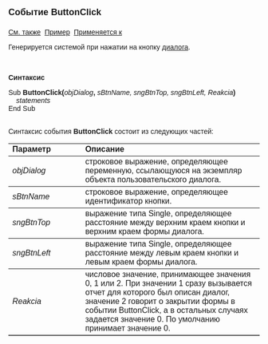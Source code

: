 ﻿<html>
<head>
<title>Системное событие опис. диалога _ButtonClick</title>
</head>

<body>

<p><font face="Arial"><font size="4"><strong>Событие ButtonClick<br>
<br>
</strong></font><a href="../ScriptProcs/DialogEvents.html">См. также</a>&nbsp;
 <a href="../Examples/E_Dialog_ButtonClick.html">Пример</a>&nbsp; <a
href="../ScriptProcs/DialogEvents.html">Применяется к</a></font></p>
<p class="label"><font face="Arial">Генерируется cистемой при нажатии на кнопку <a
href="../Defs/Dialog.html">диалога</a>.</font></p>

<p class="label">&nbsp;</p>

<p class="label"><font face="Arial"><b>Синтаксис</b></font></p>

<p><font face="Arial">Sub <strong>ButtonClick(</strong><em>objDialog</em><strong>,
    </strong><em>sBtnName, sngBtnTop, sngBtnLeft, Reakcia</em><strong>)<br>
    </strong><em>&nbsp;&nbsp;&nbsp; statements</em><br>
End Sub</font></p>

<p><font face="Arial"><br>
Синтаксис события <strong>ButtonClick</strong> состоит из следующих частей:</font></p>

<table border="1" cellPadding="5" cols="2" frame="below" rules="rows">
<TBODY>
  <tr vAlign="top">
    <td class="label" width="29%"><font face="Arial"><b>Параметр</b></font></td>
    <td class="label" width="71%"><font face="Arial"><strong>Описание</strong></font></td>
  </tr>
  <tr>
    <td width="29%"><font face="Arial"><em>objDialog</em></font></td>
    <td width="71%"><font face="Arial">строковое выражение, определяющее переменную, 
        ссылающуюся на экземпляр объекта пользовательского диалога.</font></td>
  </tr>
    <tr>
    <td width="29%"><em><font face="Arial">sBtnName</font></em></td>
    <td width="71%"><font face="Arial">строковое выражение, определяющее идентификатор
        <span lang="ru">кнопки.</span></font></td>
    </tr>
    <tr>
    <td width="29%"><font face="Arial"><em>sngBtnTop</em></font></td>
    <td width="71%"><font face="Arial">выражение типа Single, определяющее расстояние 
        между верхним краем кнопки и верхним краем формы диалога.</font></td>
    </tr>
    <tr>
    <td width="29%"><font face="Arial"><em>sngBtnLeft</em></font></td>
    <td width="71%"><font face="Arial">выражение типа Single, определяющее расстояние 
        между левым краем кнопки и левым краем формы диалога.</font></td>
    </tr>
    <tr>
    <td width="29%"><font face="Arial"><em>Reakcia</em></font></td>
    <td width="71%"><font face="Arial">числовое значение, принимающее значения 0, 1 или 
        2. При значении 1 сразу 
        вызывается отчет для которого был описан диалог, значение 2 говорит о 
        закрытии формы в событии ButtonClick, а в остальных случаях задается значение 0. По умолчанию принимает значение 0.</font></td>
    </tr>
</table>
    <p>
        &nbsp;</p>
</body>
</html>

